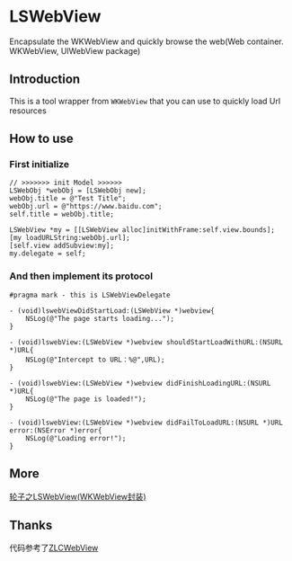 # LSWebView
Encapsulate the WKWebView and quickly browse the web(Web container. WKWebView, UIWebView package)

## Introduction
This is a tool wrapper from `WKWebView` that you can use to quickly load Url resources

## How to use
### First initialize
```objc
// >>>>>>> init Model >>>>>>
LSWebObj *webObj = [LSWebObj new];
webObj.title = @"Test Title";
webObj.url = @"https://www.baidu.com";
self.title = webObj.title;

LSWebView *my = [[LSWebView alloc]initWithFrame:self.view.bounds];
[my loadURLString:webObj.url];
[self.view addSubview:my];
my.delegate = self;
```

### And then implement its protocol
```objc
#pragma mark - this is LSWebViewDelegate

- (void)lswebViewDidStartLoad:(LSWebView *)webview{
    NSLog(@"The page starts loading...");
}

- (void)lswebView:(LSWebView *)webview shouldStartLoadWithURL:(NSURL *)URL{
    NSLog(@"Intercept to URL：%@",URL);
}

- (void)lswebView:(LSWebView *)webview didFinishLoadingURL:(NSURL *)URL{
    NSLog(@"The page is loaded!");
}

- (void)lswebView:(LSWebView *)webview didFailToLoadURL:(NSURL *)URL error:(NSError *)error{
    NSLog(@"Loading error!");
}
```

## More
[轮子之LSWebView(WKWebView封装)](https://www.lsrain.com/2017/07/20/iOS/轮子之%60LSWebView%60(WKWebView封装)/)

## Thanks
代码参考了[ZLCWebView](https://github.com/lczhai/ZLCWebView)

